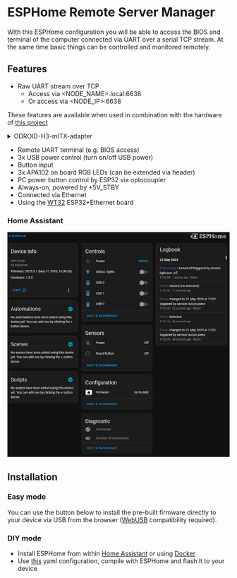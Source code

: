 # ESPHome Remote Server Manager

With this ESPHome configuration you will be able to access the BIOS and terminal of the computer connected via UART over a serial TCP stream. At the same time basic things can be controlled and monitored remotely.

## Features

- Raw UART stream over TCP
  - Access via <NODE_NAME>.local:6638
  - Or access via <NODE_IP>:6638

These features are available when used in combination with the hardware of [this project](https://github.com/ruben-iteng/ODROID-H3-mITX-adapter)

<details>
  <summary>ODROID-H3-mITX-adapter</summary>

  ![Hardware](./assets/odroid_h3p_mitx_adapter_ws32.jpeg)

</details>

- Remote UART terminal (e.g. BIOS access)
- 3x USB power control (turn on/off USB power)
- Button input
- 3x APA102 on board RGB LEDs (can be extended via header)
- PC power button control by ESP32 via optocoupler
- Always-on, powered by +5V_STBY
- Connected via Ethernet
- Using the [WT32](https://github.com/ruben-iteng/ESPHome-Remote-Server-Manager/blob/main/documents/WT32-ETH01_datasheet_V1.1-en.pdf) ESP32+Ethernet board

### Home Assistant

![Home Assistant sensors](./assets/home_assistant_sensors.png)

## Installation

### Easy mode

You can use the button below to install the pre-built firmware directly to your device via USB from the browser ([WebUSB](https://en.wikipedia.org/wiki/WebUSB) compatibility required).

<esp-web-install-button manifest="./manifest.json"></esp-web-install-button>

<script type="module" src="https://unpkg.com/esp-web-tools@9.1.0/dist/web/install-button.js?module"></script>

### DIY mode

- Install ESPHome from within [Home Assistant](https://esphome.io/guides/getting_started_command_line.html) or using [Docker](https://esphome.io/guides/getting_started_command_line.html)
- Use [this](https://github.com/ruben-iteng/ESPHome-Remote-Server-Manager/blob/main/project-template-esp32.yaml) yaml configuration, compile with ESPHome and flash it to your device
